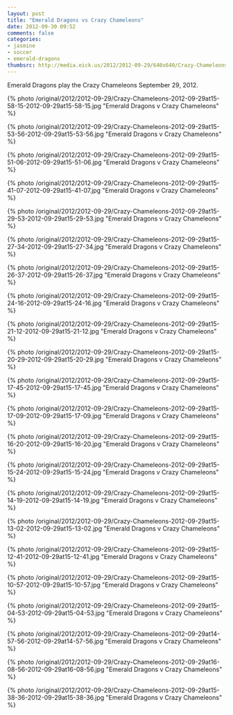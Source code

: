 ```yaml
---
layout: post
title: "Emerald Dragons vs Crazy Chameleons"
date: 2012-09-30 09:52
comments: false
categories: 
- jasmine
- soccer
- emerald-dragons
thumbsrc: http://media.eick.us/2012/2012-09-29/640x640/Crazy-Chameleons-2012-09-29at16-08-56-2012-09-29at16-08-56.jpg
---
```

Emerald Dragons play the Crazy Chameleons September 29, 2012.

{% photo /original/2012/2012-09-29/Crazy-Chameleons-2012-09-29at15-58-15-2012-09-29at15-58-15.jpg "Emerald Dragons v Crazy Chameleons" %}


{% photo /original/2012/2012-09-29/Crazy-Chameleons-2012-09-29at15-53-56-2012-09-29at15-53-56.jpg "Emerald Dragons v Crazy Chameleons" %}


{% photo /original/2012/2012-09-29/Crazy-Chameleons-2012-09-29at15-51-06-2012-09-29at15-51-06.jpg "Emerald Dragons v Crazy Chameleons" %}


{% photo /original/2012/2012-09-29/Crazy-Chameleons-2012-09-29at15-41-07-2012-09-29at15-41-07.jpg "Emerald Dragons v Crazy Chameleons" %}


{% photo /original/2012/2012-09-29/Crazy-Chameleons-2012-09-29at15-29-53-2012-09-29at15-29-53.jpg "Emerald Dragons v Crazy Chameleons" %}


{% photo /original/2012/2012-09-29/Crazy-Chameleons-2012-09-29at15-27-34-2012-09-29at15-27-34.jpg "Emerald Dragons v Crazy Chameleons" %}


{% photo /original/2012/2012-09-29/Crazy-Chameleons-2012-09-29at15-26-37-2012-09-29at15-26-37.jpg "Emerald Dragons v Crazy Chameleons" %}


{% photo /original/2012/2012-09-29/Crazy-Chameleons-2012-09-29at15-24-16-2012-09-29at15-24-16.jpg "Emerald Dragons v Crazy Chameleons" %}


{% photo /original/2012/2012-09-29/Crazy-Chameleons-2012-09-29at15-21-12-2012-09-29at15-21-12.jpg "Emerald Dragons v Crazy Chameleons" %}


{% photo /original/2012/2012-09-29/Crazy-Chameleons-2012-09-29at15-20-29-2012-09-29at15-20-29.jpg "Emerald Dragons v Crazy Chameleons" %}


{% photo /original/2012/2012-09-29/Crazy-Chameleons-2012-09-29at15-17-45-2012-09-29at15-17-45.jpg "Emerald Dragons v Crazy Chameleons" %}


{% photo /original/2012/2012-09-29/Crazy-Chameleons-2012-09-29at15-17-09-2012-09-29at15-17-09.jpg "Emerald Dragons v Crazy Chameleons" %}


{% photo /original/2012/2012-09-29/Crazy-Chameleons-2012-09-29at15-16-20-2012-09-29at15-16-20.jpg "Emerald Dragons v Crazy Chameleons" %}


{% photo /original/2012/2012-09-29/Crazy-Chameleons-2012-09-29at15-15-24-2012-09-29at15-15-24.jpg "Emerald Dragons v Crazy Chameleons" %}


{% photo /original/2012/2012-09-29/Crazy-Chameleons-2012-09-29at15-14-19-2012-09-29at15-14-19.jpg "Emerald Dragons v Crazy Chameleons" %}


{% photo /original/2012/2012-09-29/Crazy-Chameleons-2012-09-29at15-13-02-2012-09-29at15-13-02.jpg "Emerald Dragons v Crazy Chameleons" %}


{% photo /original/2012/2012-09-29/Crazy-Chameleons-2012-09-29at15-12-41-2012-09-29at15-12-41.jpg "Emerald Dragons v Crazy Chameleons" %}


{% photo /original/2012/2012-09-29/Crazy-Chameleons-2012-09-29at15-10-57-2012-09-29at15-10-57.jpg "Emerald Dragons v Crazy Chameleons" %}


{% photo /original/2012/2012-09-29/Crazy-Chameleons-2012-09-29at15-04-53-2012-09-29at15-04-53.jpg "Emerald Dragons v Crazy Chameleons" %}


{% photo /original/2012/2012-09-29/Crazy-Chameleons-2012-09-29at14-57-56-2012-09-29at14-57-56.jpg "Emerald Dragons v Crazy Chameleons" %}


{% photo /original/2012/2012-09-29/Crazy-Chameleons-2012-09-29at16-08-56-2012-09-29at16-08-56.jpg "Emerald Dragons v Crazy Chameleons" %}


{% photo /original/2012/2012-09-29/Crazy-Chameleons-2012-09-29at15-38-36-2012-09-29at15-38-36.jpg "Emerald Dragons v Crazy Chameleons" %}

